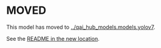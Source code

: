 
# MOVED
This model has moved to [../qai_hub_models.models.yolov7](../yolov7).

See the [README in the new location](../yolov7/README.md).

